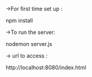 ->For first time set up :

npm install

->To run the server:

nodemon server.js

-> url to access :

http://localhost:8080/index.html

